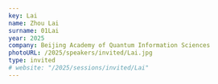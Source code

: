 ```yaml
---
key: Lai
name: Zhou Lai
surname: 01Lai
year: 2025
company: Beijing Academy of Quantum Information Sciences
photoURL: /2025/speakers/invited/Lai.jpg
type: invited
# website: "/2025/sessions/invited/Lai"
---
```


